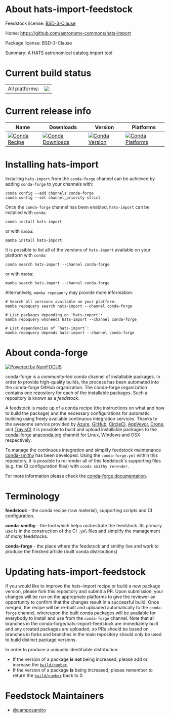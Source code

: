 About hats-import-feedstock
===========================

Feedstock license: [BSD-3-Clause](https://github.com/conda-forge/hats-import-feedstock/blob/main/LICENSE.txt)

Home: https://github.com/astronomy-commons/hats-import

Package license: BSD-3-Clause

Summary: A HATS astronomical catalog import tool

Current build status
====================


<table><tr><td>All platforms:</td>
    <td>
      <a href="https://dev.azure.com/conda-forge/feedstock-builds/_build/latest?definitionId=23726&branchName=main">
        <img src="https://dev.azure.com/conda-forge/feedstock-builds/_apis/build/status/hats-import-feedstock?branchName=main">
      </a>
    </td>
  </tr>
</table>

Current release info
====================

| Name | Downloads | Version | Platforms |
| --- | --- | --- | --- |
| [![Conda Recipe](https://img.shields.io/badge/recipe-hats--import-green.svg)](https://anaconda.org/conda-forge/hats-import) | [![Conda Downloads](https://img.shields.io/conda/dn/conda-forge/hats-import.svg)](https://anaconda.org/conda-forge/hats-import) | [![Conda Version](https://img.shields.io/conda/vn/conda-forge/hats-import.svg)](https://anaconda.org/conda-forge/hats-import) | [![Conda Platforms](https://img.shields.io/conda/pn/conda-forge/hats-import.svg)](https://anaconda.org/conda-forge/hats-import) |

Installing hats-import
======================

Installing `hats-import` from the `conda-forge` channel can be achieved by adding `conda-forge` to your channels with:

```
conda config --add channels conda-forge
conda config --set channel_priority strict
```

Once the `conda-forge` channel has been enabled, `hats-import` can be installed with `conda`:

```
conda install hats-import
```

or with `mamba`:

```
mamba install hats-import
```

It is possible to list all of the versions of `hats-import` available on your platform with `conda`:

```
conda search hats-import --channel conda-forge
```

or with `mamba`:

```
mamba search hats-import --channel conda-forge
```

Alternatively, `mamba repoquery` may provide more information:

```
# Search all versions available on your platform:
mamba repoquery search hats-import --channel conda-forge

# List packages depending on `hats-import`:
mamba repoquery whoneeds hats-import --channel conda-forge

# List dependencies of `hats-import`:
mamba repoquery depends hats-import --channel conda-forge
```


About conda-forge
=================

[![Powered by
NumFOCUS](https://img.shields.io/badge/powered%20by-NumFOCUS-orange.svg?style=flat&colorA=E1523D&colorB=007D8A)](https://numfocus.org)

conda-forge is a community-led conda channel of installable packages.
In order to provide high-quality builds, the process has been automated into the
conda-forge GitHub organization. The conda-forge organization contains one repository
for each of the installable packages. Such a repository is known as a *feedstock*.

A feedstock is made up of a conda recipe (the instructions on what and how to build
the package) and the necessary configurations for automatic building using freely
available continuous integration services. Thanks to the awesome service provided by
[Azure](https://azure.microsoft.com/en-us/services/devops/), [GitHub](https://github.com/),
[CircleCI](https://circleci.com/), [AppVeyor](https://www.appveyor.com/),
[Drone](https://cloud.drone.io/welcome), and [TravisCI](https://travis-ci.com/)
it is possible to build and upload installable packages to the
[conda-forge](https://anaconda.org/conda-forge) [anaconda.org](https://anaconda.org/)
channel for Linux, Windows and OSX respectively.

To manage the continuous integration and simplify feedstock maintenance
[conda-smithy](https://github.com/conda-forge/conda-smithy) has been developed.
Using the ``conda-forge.yml`` within this repository, it is possible to re-render all of
this feedstock's supporting files (e.g. the CI configuration files) with ``conda smithy rerender``.

For more information please check the [conda-forge documentation](https://conda-forge.org/docs/).

Terminology
===========

**feedstock** - the conda recipe (raw material), supporting scripts and CI configuration.

**conda-smithy** - the tool which helps orchestrate the feedstock.
                   Its primary use is in the construction of the CI ``.yml`` files
                   and simplify the management of *many* feedstocks.

**conda-forge** - the place where the feedstock and smithy live and work to
                  produce the finished article (built conda distributions)


Updating hats-import-feedstock
==============================

If you would like to improve the hats-import recipe or build a new
package version, please fork this repository and submit a PR. Upon submission,
your changes will be run on the appropriate platforms to give the reviewer an
opportunity to confirm that the changes result in a successful build. Once
merged, the recipe will be re-built and uploaded automatically to the
`conda-forge` channel, whereupon the built conda packages will be available for
everybody to install and use from the `conda-forge` channel.
Note that all branches in the conda-forge/hats-import-feedstock are
immediately built and any created packages are uploaded, so PRs should be based
on branches in forks and branches in the main repository should only be used to
build distinct package versions.

In order to produce a uniquely identifiable distribution:
 * If the version of a package **is not** being increased, please add or increase
   the [``build/number``](https://docs.conda.io/projects/conda-build/en/latest/resources/define-metadata.html#build-number-and-string).
 * If the version of a package **is** being increased, please remember to return
   the [``build/number``](https://docs.conda.io/projects/conda-build/en/latest/resources/define-metadata.html#build-number-and-string)
   back to 0.

Feedstock Maintainers
=====================

* [@camposandro](https://github.com/camposandro/)

